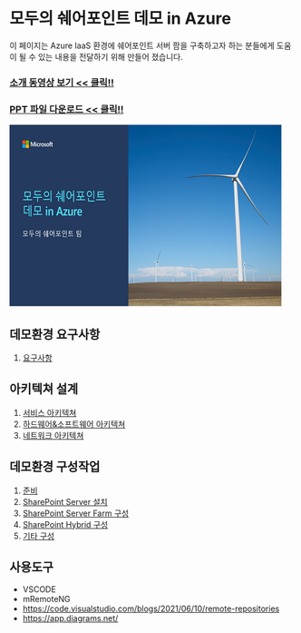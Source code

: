 # 모두의 쉐어포인트 데모 in Azure
이 페이지는 Azure IaaS 환경에 쉐어포인트 서버 팜을 구축하고자 하는 분들에게 도움이 될 수 있는 내용을 전달하기 위해 만들어 졌습니다.

### [소개 동영상 보기 << 클릭!!](https://youtu.be/bmqh04-VXiE)   
### [PPT 파일 다운로드 << 클릭!!](모두의%20쉐어포인트%20데모%20in%20Azure_v1.pptx)
![pt](20211215224913001.png)

## 데모환경 요구사항
1. [요구사항](1.Requirements)

## 아키텍쳐 설계
1. [서비스 아키텍쳐](2.Architecture/Architecture_Service.md)
2. [하드웨어&소프트웨어 아키텍쳐](2.Architecture/Architecture_Hardware.md)
3. [네트워크 아키텍쳐](2.Architecture/Architecture_Network.md)

## 데모환경 구성작업
1. [준비](3.Deployments/1.Preparations.md)
2. [SharePoint Server 설치](3.Deployments/2.Installation.md)
3. [SharePoint Server Farm 구성](3.Deployments/3.Configuration.md)
4. [SharePoint Hybrid 구성](3.Deployments/4.Hybrid.md)
5. [기타 구성](3.Deployments/5.LoadBalancer.md)

## 사용도구
* VSCODE
* mRemoteNG
* https://code.visualstudio.com/blogs/2021/06/10/remote-repositories 
* https://app.diagrams.net/ 
